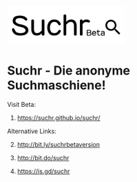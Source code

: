![Suchr](one.png)
# Suchr - Die anonyme Suchmaschiene!


Visit Beta:

1. https://suchr.github.io/suchr/

Alternative Links:

2. http://bit.ly/suchrbetaversion

3. http://bit.do/suchr

4. https://is.gd/suchr
